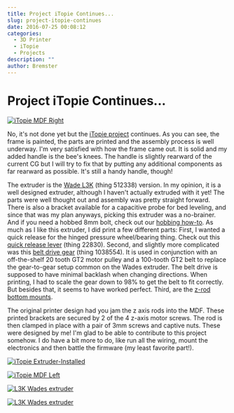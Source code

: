 ```yaml
---
title: Project iTopie Continues...
slug: project-itopie-continues
date: 2016-07-25 00:08:12
categories:
  - 3D Printer
  - iTopie
  - Projects
description: ""
author: Bremster
---
```


# Project iTopie Continues...

[![iTopie MDF Right](/uploads/2016/07/2016-07-23-09.21.03-1-225x300.jpg)](/uploads/2016/07/2016-07-23-09.21.03-1.jpg)

No, it's not done yet but the [iTopie project](/blog/itopieframe/) continues. As you can see, the frame is painted, the parts are printed and the assembly process is well underway. I'm very satisfied with how the frame came out. It is solid and my added handle is the bee's knees. The handle is slightly rearward of the current CG but I will try to fix that by putting any additional components as far rearward as possible. It's still a handy handle, though!

The extruder is the [Wade L3K](https://www.thingiverse.com/thing:512338) (thing 512338) version. In my opinion, it is a well designed extruder, although I haven't actually extruded with it yet! The parts were well thought out and assembly was pretty straight forward. There is also a bracket available for a capacitive probe for bed leveling, and since that was my plan anyways, picking this extruder was a no-brainer. And if you need a hobbed 8mm bolt, check out our [hobbing how-to](/blog/how-to-hob-a-bolt/). As much as I like this extruder, I did print a few different parts: First, I wanted a quick release for the hinged pressure wheel/bearing thing. Check out this [quick release lever](https://www.thingiverse.com/thing:22830) (thing 22830). Second, and slightly more complicated was this [belt drive gear](https://www.thingiverse.com/thing:1038554) (thing 1038554). It is used in conjunction with an off-the-shelf 20 tooth GT2 motor pulley and a 100-tooth GT2 belt to replace the gear-to-gear setup common on the Wades extruder. The belt drive is supposed to have minimal backlash when changing directions. When printing, I had to scale the gear down to 98% to get the belt to fit correctly. But besides that, it seems to have worked perfect. Third, are the [z-rod bottom mounts](https://www.youmagine.com/designs/z-axis-rod-bottom-mounts-for-itopie).

The original printer design had you jam the z axis rods into the MDF. These printed brackets are secured by 2 of the 4 z-axis motor screws. The rod is then clamped in place with a pair of 3mm screws and captive nuts. These were designed by me! I'm glad to be able to contribute to this project somehow. I do have a bit more to do, like run all the wiring, mount the electronics and then battle the firmware (my least favorite part!).

[![iTopie Extruder-Installed](/uploads/2016/07/2016-07-23-09.21.18-1024x768.jpg)](/uploads/2016/07/2016-07-23-09.21.18.jpg)

[![iTopie MDF Left](/uploads/2016/07/2016-07-23-09.21.27-1024x768.jpg)](/uploads/2016/07/2016-07-23-09.21.27.jpg)

[![L3K Wades extruder ](/uploads/2016/04/2016-04-01-16.45.57-768x1024.jpg)](/uploads/2016/04/2016-04-01-16.45.57.jpg)

[![L3K Wades extruder ](/uploads/2016/04/2016-04-01-16.45.38-1024x768.jpg)](/uploads/2016/04/2016-04-01-16.45.38.jpg)
